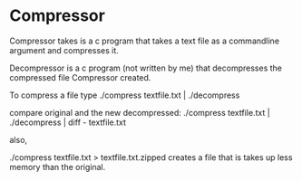 Compressor
==========

Compressor takes is a c program that takes a text file as a commandline argument and compresses it.

Decompressor is a c program (not written by me) that decompresses the compressed file Compressor created.

To compress a file type ./compress textfile.txt | ./decompress

compare original and the new decompressed: ./compress textfile.txt | ./decompress | diff - textfile.txt

also,

./compress textfile.txt > textfile.txt.zipped
creates a file that is takes up less memory than the original.
